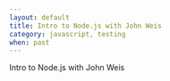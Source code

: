 ```yaml
---
layout: default
title: Intro to Node.js with John Weis
category: javascript, testing
when: past
---
```


Intro to Node.js with John Weis